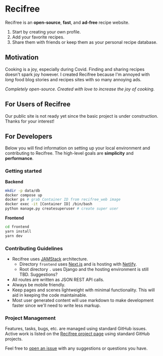 # Recifree

Recifree is an **open-source**, **fast**, and **ad-free** recipe website.

1. Start by creating your own profile. 
1. Add your favorite recipes. 
1. Share them with friends or keep them as your personal recipe database.

## Motivation

Cooking is a joy, especially during Covid. Finding and sharing recipes doesn't spark joy however. I 
created Recifree because I'm annoyed with *long* food blog stories and recipes sites with
so many annoying ads.

*Completely open-source. Created with love to increase the joy of cooking.*

## For Users of Recifree

Our public site is not ready yet since the basic project is under construction. Thanks 
for your interest!

## For Developers

Below you will find information on setting up your local environment and contributing to 
Recifree. The high-level goals are **simplicity** and **performance**.

### Getting started

**Backend**
```bash
mkdir -p data/db
docker compose up
docker ps # grab Container ID from recifree_web image
docker exec -it [Container ID] /bin/bash
python manage.py createsuperuser # create super user
```

**Frontend**
```bash
cd frontend
yarn install
yarn dev
```

### Contributing Guidelines

- Recifree uses [JAMStack](https://jamstack.org/) architecture.
  - Directory `frontend` uses [Next.js](https://nextjs.org/docs/getting-started) and is hosting 
    with [Netlify](https://www.netlify.com/).
  - Root directory `.` uses Django and the hosting environment is still TBD. Suggestions?
- All routes are written as JSON REST API calls.
- Always be mobile friendly.
- Keep pages and scenes lightweight with minimal functionality. This will aid in keeping the code maintainable.
- Most user generated content will use markdown to make development faster since we'll need to write less markup.

### Project Management

Features, tasks, bugs, etc. are managed using standard GitHub issues. Active work is listed 
on the [Recifree project page](https://github.com/buwilliams/recifree/projects/1) using standard
GitHub projects.

Feel free to [open an issue](https://github.com/buwilliams/recifree/issues/new) with any 
suggestions or questions you have.